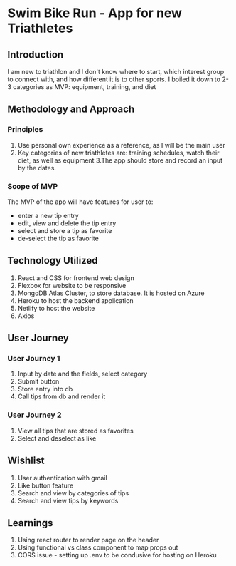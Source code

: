 # Swim Bike Run - App for new Triathletes
## Introduction
I am new to triathlon and I don't know where to start, which interest group to connect with, and how different it is to other sports. I boiled it down to 2-3 categories as MVP: equipment, training, and diet</br>

## Methodology and Approach
### Principles
1. Use personal own experience as a reference, as I will be the main user
2. Key categories of new triathletes are: training schedules, watch their diet, as well as equipment
3.The app should store and record an input by the dates.

### Scope of MVP
The MVP of the app will have features for user to:
* enter a new tip entry
* edit, view and delete the tip entry
* select and store a tip as favorite
* de-select the tip as favorite

## Technology Utilized
1. React and CSS for frontend web design
2. Flexbox for website to be responsive
3. MongoDB Atlas Cluster, to store database. It is hosted on Azure
4. Heroku to host the backend application
5. Netlify to host the website
6. Axios 

## User Journey
### User Journey 1
1. Input by date and the fields, select category
2. Submit button
4. Store entry into db
5. Call tips from db and render it

### User Journey 2
1. View all tips that are stored as favorites
2. Select and deselect as like

## Wishlist
1. User authentication with gmail
2. Like button feature
3. Search and view by categories of tips
4. Search and view tips by keywords

## Learnings
1. Using react router to render page on the header
2. Using functional vs class component to map props out
3. CORS issue - setting up .env to be condusive for hosting on Heroku 
